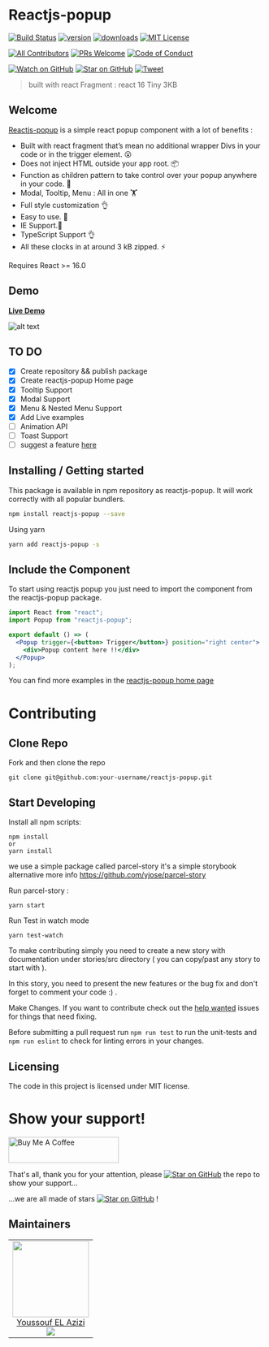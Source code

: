 # Reactjs-popup

[![Build Status][build-badge]][build]
[![version][version-badge]][package]
[![downloads][downloads-badge]][npmtrends]
[![MIT License][license-badge]][license]

[![All Contributors](https://img.shields.io/badge/all_contributors-16-orange.svg?style=flat-square)](#contributors)
[![PRs Welcome][prs-badge]][prs]
[![Code of Conduct][coc-badge]][coc]

[![Watch on GitHub][github-watch-badge]][github-watch]
[![Star on GitHub][github-star-badge]][github-star]
[![Tweet][twitter-badge]][twitter]

> built with react Fragment : react 16 Tiny 3KB

## Welcome

[Reactjs-popup](https://react-popup.elazizi.com) is a simple react popup component with a lot of benefits :

- Built with react fragment that’s mean no additional wrapper Divs in your code or in the trigger element. 😮
- Does not inject HTML outside your app root. 📦
- Function as children pattern to take control over your popup anywhere in your code. 💪
- Modal, Tooltip, Menu : All in one 🏋️
- Full style customization 👌
- Easy to use. 🚀
- IE Support.🚀
- TypeScript Support 👌
- All these clocks in at around 3 kB zipped. ⚡️

Requires React >= 16.0

## Demo

[**Live Demo**](https://react-popup.elazizi.com)

![alt text](https://cdn-images-1.medium.com/max/800/1*x-TqQwyT2ADmnb51oRJCOg.gif)

## TO DO

- [x] Create repository && publish package
- [x] Create reactjs-popup Home page
- [x] Tooltip Support
- [x] Modal Support
- [x] Menu & Nested Menu Support
- [x] Add Live examples
- [ ] Animation API
- [ ] Toast Support
- [ ] suggest a feature [here](https://github.com/yjose/reactjs-popup/labels/Features)

## Installing / Getting started

This package is available in npm repository as reactjs-popup. It will work correctly with all popular bundlers.

```bash
npm install reactjs-popup --save
```

Using yarn

```bash
yarn add reactjs-popup -s
```

## Include the Component

To start using reactjs popup you just need to import the component from the reactjs-popup package.

```jsx
import React from "react";
import Popup from "reactjs-popup";

export default () => (
  <Popup trigger={<button> Trigger</button>} position="right center">
    <div>Popup content here !!</div>
  </Popup>
);
```

You can find more examples in the [reactjs-popup home page](https://react-popup.netlify.com)

# Contributing

## Clone Repo

Fork and then clone the repo

    git clone git@github.com:your-username/reactjs-popup.git

## Start Developing

Install all npm scripts:

    npm install
    or
    yarn install

we use a simple package called parcel-story it's a simple storybook alternative more info https://github.com/yjose/parcel-story

Run parcel-story :

```
yarn start
```

Run Test in watch mode

```
yarn test-watch
```

To make contributing simply you need to create a new story with documentation under stories/src directory ( you can copy/past any story to start with ).

In this story, you need to present the new features or the bug fix and don't forget to comment your code :) .

Make Changes. If you want to contribute check out the [help wanted](https://github.com/yjose/reactjs-popup/issues?q=is%3Aissue+is%3Aopen+label%3A%22help+wanted%22) issues for things that need fixing.

Before submitting a pull request run `npm run test` to run the unit-tests and `npm run eslint` to check for linting errors in your changes.

## Licensing

The code in this project is licensed under MIT license.

# Show your support!


 <a href="https://www.buymeacoffee.com/yjose" target="_blank"><img src="https://cdn.buymeacoffee.com/buttons/default-orange.png" alt="Buy Me A Coffee" style="height: 51px !important;width: 217px !important;" ></a>


That's all, thank you for your attention, please [![Star on GitHub][github-star-badge]][github-star] the repo to show your support...

...we are all made of stars [![Star on GitHub][github-star-badge]][github-star] !

## Maintainers


<table>
  <tbody>
    <tr>
      <td align="center">
        <a href="https://github.com/yjose">
          <img width="150" height="150" src="https://github.com/yjose.png?v=3&s=150">
          </br>
          Youssouf EL Azizi
        </a>
        <div>
          <a href="https://twitter.com/ElaziziYoussouf">
            <img src="https://img.shields.io/twitter/follow/ElaziziYoussouf.svg?style=social&label=Follow" />
          </a>
        </div>
      </td>
    </tr>
  <tbody>
</table>


[build-badge]: https://img.shields.io/travis/yjose/reactjs-popup.svg?style=flat-square
[build]: https://travis-ci.org/yjose/reactjs-popup
[version-badge]: https://img.shields.io/npm/v/reactjs-popup.svg?style=flat-square
[package]: https://www.npmjs.com/package/reactjs-popup
[downloads-badge]: https://img.shields.io/npm/dt/reactjs-popup.svg?style=flat-square
[npmtrends]: http://www.npmtrends.com/reactjs-popup
[license-badge]: https://img.shields.io/npm/l/reactjs-popup.svg?style=flat-square
[license]: https://github.com/yjose/reactjs-popup/blob/master/LICENSE
[prs-badge]: https://img.shields.io/badge/PRs-welcome-brightgreen.svg?style=flat-square
[prs]: http://makeapullrequest.com
[coc-badge]: https://img.shields.io/badge/code%20of-conduct-ff69b4.svg?style=flat-square
[coc]: https://github.com/yjose/reactjs-popup/blob/master/CODE_OF_CONDUCT.md
[github-watch-badge]: https://img.shields.io/github/watchers/yjose/reactjs-popup.svg?style=social
[github-watch]: https://github.com/yjose/reactjs-popup/watchers
[github-star-badge]: https://img.shields.io/github/stars/yjose/reactjs-popup.svg?style=social
[github-star]: https://github.com/yjose/reactjs-popup/stargazers
[twitter]: https://twitter.com/intent/tweet?text=Check%20out%20reactjs-popup%20by%20%40ElaziziYoussouf%20https%3A%2F%2Fgithub.com%2Fyjose%2Freactjs-popup%20%F0%9F%91%8D
[twitter-badge]: https://img.shields.io/twitter/url/https/github.com/yjose/reactjs-popup.svg?style=social
[all-contributors]: https://github.com/yjose/all-contributors
